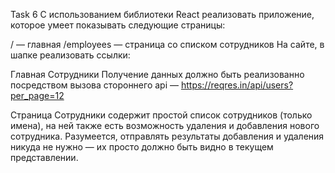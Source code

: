 Task 6
С использованием библиотеки React реализовать приложение, которое умеет показывать следующие страницы:

/ — главная
/employees — страница со списком сотрудников
На сайте, в шапке реализовать ссылки:

Главная
Сотрудники
Получение данных должно быть реализованно посредством вызова стороннего api — https://reqres.in/api/users?per_page=12

Страница Сотрудники содержит простой список сотрудников (только имена), на ней также есть возможность удаления и добавления нового сотрудника. Разумеется, отправлять результаты добавления и удаления никуда не нужно — их просто должно быть видно в текущем представлении.

